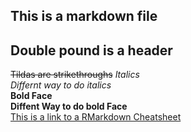 ##  This is a markdown file  
##  Double pound is a header  
~~Tildas are strikethroughs~~
*Italics*  
_Differnt way to do italics_  
**Bold Face**  
__Diffent Way to do bold Face__  
[This is a link to a RMarkdown Cheatsheet](https://rstudio.com/wp-content/uploads/2015/02/rmarkdown-cheatsheet.pdf)